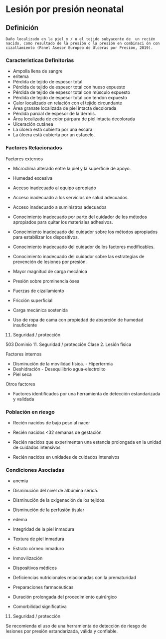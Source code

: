# Lesión por presión neonatal
## Definición
	Daño localizado en la piel y / o el tejido subyacente de  un recién nacido, como resultado de la presión o la presión en combinaci ón con cizallamiento (Panel Asesor Europeo de Úlceras por Presión, 2019).

### Caracteristicas Definitorias
- Ampolla llena de sangre   
- eritema   
- Pérdida de tejido de espesor 
total  
- Pérdida de tejido de espesor 
total con hueso expuesto   
- Pérdida de tejido de espesor 
total con músculo expuesto   
- Pérdida de tejido de espesor 
total con tendón expuesto    
- Calor localizado en relación con 
el tejido circundante   
- Área granate localizada de piel 
intacta decolorada   
- Pérdida parcial de espesor de la dermis.   
- Área localizada de color púrpura 
de piel intacta decolorada   
- Ulceración cutánea   
- La úlcera está cubierta por una escara.   
- La úlcera está cubierta por un esfacelo.

### Factores Relacionados
Factores externos   
- Microclima alterado entre la piel y 
la superficie de apoyo.   
- Humedad excesiva   
- Acceso inadecuado al equipo 
apropiado   
- Acceso inadecuado a los 
servicios de salud adecuados.   
- Acceso inadecuado a suministros 
adecuados   
- Conocimiento inadecuado por parte 
del cuidador de los métodos 
apropiados para quitar los 
materiales adhesivos.   
- Conocimiento inadecuado del 
cuidador sobre los métodos 
apropiados para estabilizar los 
dispositivos.   
 
 
 
- Conocimiento inadecuado del 
cuidador de los factores 
modificables.   
- Conocimiento inadecuado del 
cuidador sobre las estrategias 
de prevención de lesiones por 
presión.   
- Mayor magnitud de carga 
mecánica   
- Presión sobre prominencia ósea   
- Fuerzas de cizallamiento   
- Fricción superficial   
- Carga mecánica sostenida   
- Uso de ropa de cama con 
propiedad de absorción de 
humedad insuficiente   
 
 
 
 
 11. Seguridad / protección
 
 
 
 
 
 
 
503 
Dominio 11. Seguridad / protección  Clase 2. Lesión física  
 
 
 
Factores internos   
- Disminución de la movilidad física.  - Hipertermia   
- Deshidración  - Desequilibrio agua-electrolito   
- Piel seca  
 
Otros factores   
- Factores identificados por una 
herramienta de detección 
estandarizada y validada

### Población en riesgo
- Recién nacidos de bajo peso al 
nacer   
- Recién nacidos <32 semanas de 
gestación   
 
 
 
 
 
 
 
- Recién nacidos que experimentan 
una estancia prolongada en la 
unidad de cuidados intensivos   
- Recién nacidos en unidades de 
cuidados intensivos

### Condiciones Asociadas
- anemia   
- Disminución del nivel de albúmina 
sérica.   
- Disminución de la oxigenación de 
los tejidos.   
- Disminución de la perfusión 
tisular   
- edema   
- Integridad de la piel inmadura   
- Textura de piel inmadura   
- Estrato córneo inmaduro    
 
- Inmovilización   
- Dispositivos médicos   
- Deficiencias nutricionales 
relacionadas con la 
prematuridad   
- Preparaciones farmacéuticas   
- Duración prolongada del 
procedimiento quirúrgico   
- Comorbilidad significativa  
 
 
 
 
 
 
 
 11. Seguridad / protección
 
 
 
 
 
 
 
 
 
Se recomienda el uso de una herramienta de detección de riesgo de lesiones por presión estandarizada, válida y 
confiable.


